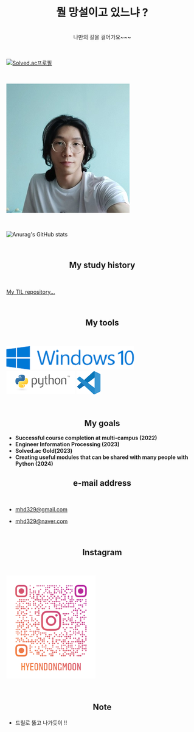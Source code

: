 # <center>뭘 망설이고 있느냐 ?</center>

<br>

<center>나만의 길을 걸어가요~~~</center>

<br>

<br>

[![Solved.ac프로필](http://mazassumnida.wtf/api/generate_badge?boj=mhd329)](https://solved.ac/mhd329)

<br>


![my_profile](README.assets/my_profile.jpg)

<br>

![Anurag's GitHub stats](https://github-readme-stats.vercel.app/api?username=mhd329&show_icons=true&theme=dracula)

<br>

## <center>My study history</center>

<br>

[My TIL repository...](https://github.com/mhd329/TIL)

<br>

## <center>My tools</center>

<br>

![windows 10](README.assets/Windows_10_Logo.svg.png) ![python](README.assets/python-logo-master-v3-TM.png) ![vsc](README.assets/pngwing.com.png)

<br>

## <center>My goals</center>

- **Successful course completion at multi-campus (2022)**
- **Engineer Information Processing (2023)**
- **Solved.ac Gold(2023)**
- **Creating useful modules that can be shared with many people with Python (2024)**

## <center>e-mail address</center>

<br>

- mhd329@gmail.com

- mhd329@naver.com

<br>

## <center>Instagram</center>

<br>

![hyeondongmoon_qr.png](README.assets/hyeondongmoon_qr.png)

<br>

## <center>Note</center>

- 드릴로 뚫고 나가듯이 !!
